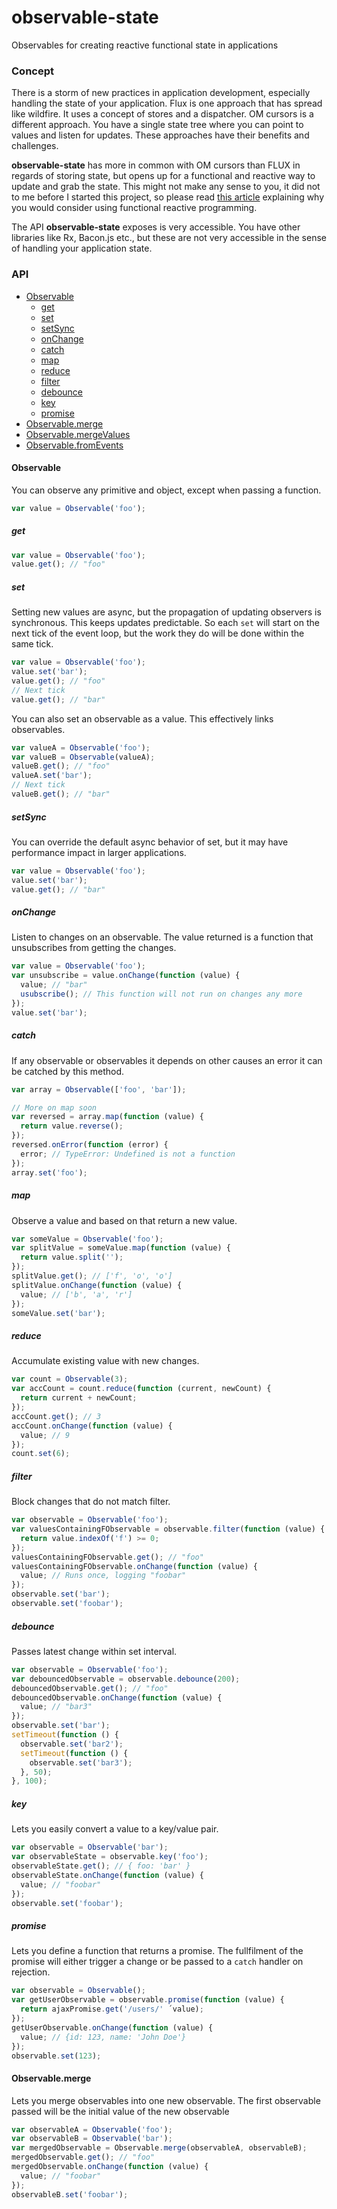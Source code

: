 # observable-state
Observables for creating reactive functional state in applications

### Concept
There is a storm of new practices in application development, especially handling the state of your application. Flux is one approach that has spread like wildfire. It uses a concept of stores and a dispatcher. OM cursors is a different approach. You have a single state tree where you can point to values and listen for updates. These approaches have their benefits and challenges.

**observable-state** has more in common with OM cursors than FLUX in regards of storing state, but opens up for a functional and reactive way to update and grab the state. This might not make any sense to you, it did not to me before I started this project, so please read [this article]() explaining why you would consider using functional reactive programming.

The API **observable-state** exposes is very accessible. You have other libraries like Rx, Bacon.js etc., but these are not very accessible in the sense of handling your application state.

### API

- [Observable](Observable)
  - [get](get)
  - [set](set)
  - [setSync](setSync)
  - [onChange](onChange)
  - [catch](catch)
  - [map](map)
  - [reduce](reduce)
  - [filter](filter)
  - [debounce](debounce)
  - [key](key)
  - [promise](promise)
- [Observable.merge](Observable.merge)
- [Observable.mergeValues](Observable.mergeValues)
- [Observable.fromEvents](fromEvents)

#### Observable
You can observe any primitive and object, except when passing a function.
```js
var value = Observable('foo');
```

##### get
```js
var value = Observable('foo');
value.get(); // "foo"
```

##### set
Setting new values are async, but the propagation of updating observers is synchronous. This keeps updates predictable. So each `set` will start on the next tick of the event loop, but the work they do will be done within the same tick.
```js
var value = Observable('foo');
value.set('bar');
value.get(); // "foo"
// Next tick
value.get(); // "bar"
```

You can also set an observable as a value. This effectively links observables.
```js
var valueA = Observable('foo');
var valueB = Observable(valueA);
valueB.get(); // "foo"
valueA.set('bar');
// Next tick
valueB.get(); // "bar"
```

##### setSync
You can override the default async behavior of set, but it may have performance impact in larger applications.
```js
var value = Observable('foo');
value.set('bar');
value.get(); // "bar"
```

##### onChange
Listen to changes on an observable. The value returned is a function that unsubscribes from getting the changes.
```js
var value = Observable('foo');
var unsubscribe = value.onChange(function (value) {
  value; // "bar"
  usubscribe(); // This function will not run on changes any more
});
value.set('bar');
```

##### catch
If any observable or observables it depends on other causes an error it can be catched by this method.
```js
var array = Observable(['foo', 'bar']);

// More on map soon
var reversed = array.map(function (value) {
  return value.reverse();
});
reversed.onError(function (error) {
  error; // TypeError: Undefined is not a function
});
array.set('foo');
```

##### map
Observe a value and based on that return a new value.
```js
var someValue = Observable('foo');
var splitValue = someValue.map(function (value) {
  return value.split('');
});
splitValue.get(); // ['f', 'o', 'o']
splitValue.onChange(function (value) {
  value; // ['b', 'a', 'r']
});
someValue.set('bar');
```

##### reduce
Accumulate existing value with new changes.
```js
var count = Observable(3);
var accCount = count.reduce(function (current, newCount) {
  return current + newCount;
});
accCount.get(); // 3
accCount.onChange(function (value) {
  value; // 9
});
count.set(6);
```

##### filter
Block changes that do not match filter.
```js
var observable = Observable('foo');
var valuesContainingFObservable = observable.filter(function (value) {
  return value.indexOf('f') >= 0;
}); 
valuesContainingFObservable.get(); // "foo"
valuesContainingFObservable.onChange(function (value) {
  value; // Runs once, logging "foobar"
});
observable.set('bar');
observable.set('foobar');
```

##### debounce
Passes latest change within set interval. 
```js
var observable = Observable('foo');
var debouncedObservable = observable.debounce(200);
debouncedObservable.get(); // "foo"
debouncedObservable.onChange(function (value) {
  value; // "bar3"
});
observable.set('bar');
setTimeout(function () {
  observable.set('bar2');
  setTimeout(function () {
    observable.set('bar3');
  }, 50);
}, 100);
```

##### key
Lets you easily convert a value to a key/value pair.
```js
var observable = Observable('bar');
var observableState = observable.key('foo');
observableState.get(); // { foo: 'bar' }
observableState.onChange(function (value) {
  value; // "foobar"
});
observable.set('foobar');
```

##### promise
Lets you define a function that returns a promise. The fullfilment of the promise will either trigger a change or be passed to a `catch` handler on rejection.
```js
var observable = Observable();
var getUserObservable = observable.promise(function (value) {
  return ajaxPromise.get('/users/' ´value);
});
getUserObservable.onChange(function (value) {
  value; // {id: 123, name: 'John Doe'}
});
observable.set(123);
```

#### Observable.merge
Lets you merge observables into one new observable. The first observable passed will be the initial value of the new observable
```js
var observableA = Observable('foo');
var observableB = Observable('bar');
var mergedObservable = Observable.merge(observableA, observableB);
mergedObservable.get(); // "foo"
mergedObservable.onChange(function (value) {
  value; // "foobar"
});
observableB.set('foobar');
```
